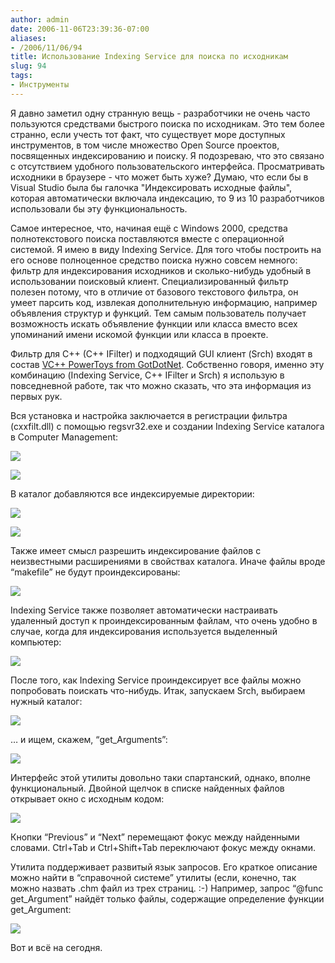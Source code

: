 ```yaml
---
author: admin
date: 2006-11-06T23:39:36-07:00
aliases:
- /2006/11/06/94
title: Использование Indexing Service для поиска по исходникам
slug: 94
tags:
- Инструменты
---
```


Я давно заметил одну странную вещь - разработчики не очень часто пользуются средствами быстрого поиска по исходникам. Это тем более странно, если учесть тот факт, что существует море доступных инструментов, в том числе множество Open Source проектов, посвященных индексированию и поиску. Я подозреваю, что это связано с отсутствием удобного пользовательского интерфейса. Просматривать исходники в браузере - что может быть хуже? Думаю, что если бы в Visual Studio была бы галочка "Индексировать исходные файлы", которая автоматически включала индексацию, то 9 из 10 разработчиков использовали бы эту функциональность.

<!--more-->Самое интересное, что, начиная ещё с Windows 2000, средства полнотекстового поиска поставляются вместе с операционной системой. Я имею в виду Indexing Service. Для того чтобы построить на его основе полноценное средство поиска нужно совсем немного: фильтр для индексирования исходников и сколько-нибудь удобный в использовании поисковый клиент. Специализированный фильтр полезен потому, что в отличие от базового текстового фильтра, он умеет парсить код, извлекая дополнительную информацию, например объявления структур и функций. Тем самым пользователь получает возможность искать объявление функции или класса вместо всех упоминаний имени искомой функции или класса в проекте.

Фильтр для С++ (С++ IFilter) и подходящий GUI клиент (Srch) входят в состав [VC++ PowerToys from GotDotNet](http://blogs.msdn.com/powertoys/archive/2005/08/15/451817.aspx). Собственно говоря, именно эту комбинацию (Indexing Service, C++ IFilter и Srch) я использую в повседневной работе, так что можно сказать, что эта информация из первых рук.

Вся установка и настройка заключается в регистрации фильтра (cxxfilt.dll) с помощью regsvr32.exe и создании Indexing Service каталога в Computer Management:

![](/2006/11/new_catalog_1.png)

![](/2006/11/new_catalog_2.png)

В каталог добавляются все индексируемые директории:

![](/2006/11/new_directory_1.png)

![](/2006/11/new_directory_2.png)

Также имеет смысл разрешить индексирование файлов с неизвестными расширениями в свойствах каталога. Иначе файлы вроде “makefile” не будут проиндексированы:

![](/2006/11/properties_1.png)

Indexing Service также позволяет автоматически настраивать удаленный доступ к проиндексированным файлам, что очень удобно в случае, когда для индексирования используется выделенный компьютер:

![](/2006/11/properties_2.png)

После того, как Indexing Service проиндексирует все файлы можно попробовать поискать что-нибудь. Итак, запускаем Srch, выбираем нужный каталог:

![](/2006/11/srch_1.png)

… и ищем, скажем, “get_Arguments”:

![](/2006/11/srch_2.png)

Интерфейс этой утилиты довольно таки спартанский, однако, вполне функциональный. Двойной щелчок в списке найденных файлов открывает окно с исходным кодом:

![](/2006/11/srch_3.png)

Кнопки “Previous” и “Next” перемещают фокус между найденными словами. Ctrl+Tab и Ctrl+Shift+Tab переключают фокус между окнами.

Утилита поддерживает развитый язык запросов. Его краткое описание можно найти в “справочной системе” утилиты (если, конечно, так можно назвать .chm файл из трех страниц. :-) Например, запрос “@func get_Argument” найдёт только файлы, содержащие определение функции get_Argument:

![](/2006/11/srch_4.png)

Вот и всё на сегодня. 
